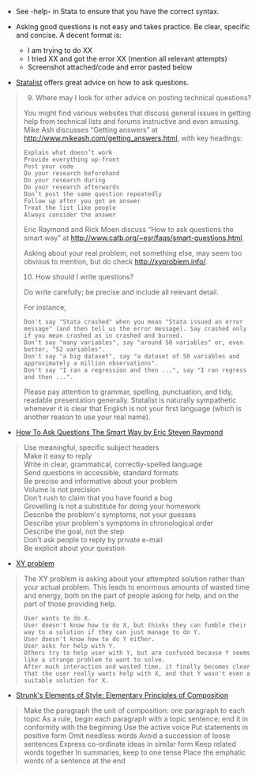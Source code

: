 * See -help- in Stata to ensure that you have the correct syntax.

* Asking good questions is not easy and takes practice. Be clear, specific and concise. A decent format is:  
  - I am trying to do XX  
  - I tried XX and got the error XX (mention all relevant attempts)  
  - Screenshot attached/code and error pasted below  

* [Statalist](https://www.statalist.org/forums/help#sources) offers great advice on how to ask questions. 

> 9. Where may I look for other advice on posting technical questions?
> 
> You might find various websites that discuss general issues in getting help from technical lists and forums instructive and even amusing. Mike Ash discusses “Getting answers” at http://www.mikeash.com/getting_answers.html, with key headings:
> 
>     Explain what doesn’t work
>     Provide everything up-front
>     Post your code
>     Do your research beforehand
>     Do your research during
>     Do your research afterwards
>     Don’t post the same question repeatedly
>     Follow up after you get an answer
>     Treat the list like people
>     Always consider the answer
> 
> Eric Raymond and Rick Moen discuss “How to ask questions the smart way” at http://www.catb.org/~esr/faqs/smart-questions.html.
> 
> Asking about your real problem, not something else, may seem too obvious to mention, but do check http://xyproblem.info/.
> 
> 10. How should I write questions?
> 
> Do write carefully; be precise and include all relevant detail.
> 
> For instance,
> 
>     Don't say "Stata crashed" when you mean "Stata issued an error message" (and then tell us the error message). Say crashed only if you mean crashed as in crashed and burned.
>     Don't say "many variables", say "around 50 variables" or, even better, "52 variables".
>     Don't say "a big dataset", say "a dataset of 50 variables and approximately a million observations".
>     Don't say "I ran a regression and then ...", say "I ran regress and then ...". 
> 
> Please pay attention to grammar, spelling, punctuation, and tidy, readable presentation generally. Statalist is naturally sympathetic whenever it is clear that English is not your first language (which is another reason to use your real name). 

* [How To Ask Questions The Smart Way by Eric Steven Raymond](http://www.catb.org/~esr/faqs/smart-questions.html)

> Use meaningful, specific subject headers  
> Make it easy to reply  
> Write in clear, grammatical, correctly-spelled language  
> Send questions in accessible, standard formats  
> Be precise and informative about your problem  
> Volume is not precision  
> Don't rush to claim that you have found a bug  
> Grovelling is not a substitute for doing your homework  
> Describe the problem's symptoms, not your guesses  
> Describe your problem's symptoms in chronological order  
> Describe the goal, not the step  
> Don't ask people to reply by private e-mail  
> Be explicit about your question  

* [XY problem](https://xyproblem.info/)

> The XY problem is asking about your attempted solution rather than your actual problem. This leads to enormous amounts of wasted time and energy, both on the part of people asking for help, and on the part of those providing help.
> 
>     User wants to do X.
>     User doesn't know how to do X, but thinks they can fumble their way to a solution if they can just manage to do Y.
>     User doesn't know how to do Y either.
>     User asks for help with Y.
>     Others try to help user with Y, but are confused because Y seems like a strange problem to want to solve.
>     After much interaction and wasted time, it finally becomes clear that the user really wants help with X, and that Y wasn't even a suitable solution for X.

* [Strunk's Elements of Style: Elementary Principles of Composition](https://www.bartleby.com/lit-hub/the-elements-of-style/)

>    Make the paragraph the unit of composition: one paragraph to each topic
>    As a rule, begin each paragraph with a topic sentence; end it in conformity with the beginning
>    Use the active voice
>    Put statements in positive form
>    Omit needless words
>    Avoid a succession of loose sentences
>    Express co-ordinate ideas in similar form
>    Keep related words together
>    In summaries, keep to one tense
>    Place the emphatic words of a sentence at the end

